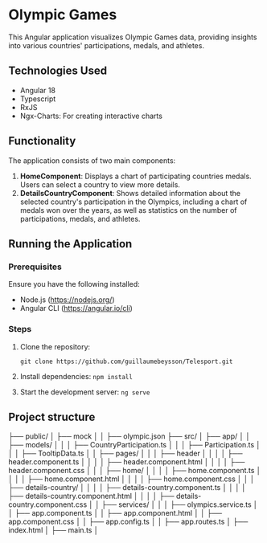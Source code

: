 # Olympic Games

This Angular application visualizes Olympic Games data, providing insights into various countries' participations, medals, and athletes.

## Technologies Used

- Angular 18
- Typescript
- RxJS
- Ngx-Charts: For creating interactive charts

## Functionality

The application consists of two main components:

1. **HomeComponent**: Displays a chart of participating countries medals. Users can select a country to view more details.
2. **DetailsCountryComponent**: Shows detailed information about the selected country's participation in the Olympics, including a chart of medals won over the years, as well as statistics on the number of participations, medals, and athletes.

## Running the Application

### Prerequisites

Ensure you have the following installed:

- Node.js (https://nodejs.org/)
- Angular CLI (https://angular.io/cli)

### Steps

1. Clone the repository:
   
   `git clone https://github.com/guillaumebeysson/Telesport.git`

2. Install dependencies:
    `npm install`

3. Start the development server:
    `ng serve`

## Project structure

├── public/
│   ├── mock
│   │   ├── olympic.json
├── src/
│   ├── app/
│   │   ├── models/
│   │   │   ├── CountryParticipation.ts
│   │   │   ├── Participation.ts
│   │   │   ├── TooltipData.ts
│   │   ├── pages/
│   │   │   ├── header
│   │   │   │   ├── header.component.ts
│   │   │   │   ├── header.component.html
│   │   │   │   ├── header.component.css
│   │   │   ├── home/
│   │   │   │   ├── home.component.ts
│   │   │   │   ├── home.component.html
│   │   │   │   ├── home.component.css
│   │   │   ├── details-country/
│   │   │   │   ├── details-country.component.ts
│   │   │   │   ├── details-country.component.html
│   │   │   │   ├── details-country.component.css
│   │   ├── services/
│   │   │   ├── olympics.service.ts
│   │   ├── app.component.ts
│   │   ├── app.component.html
│   │   ├── app.component.css
│   │   ├── app.config.ts
│   │   ├── app.routes.ts
│   ├── index.html
│   ├── main.ts
│ 